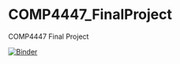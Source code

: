 # COMP4447_FinalProject
COMP4447 Final Project

[![Binder](https://mybinder.org/badge_logo.svg)](https://mybinder.org/v2/gh/samrubicon/COMP4447_FinalProject/HEAD)
